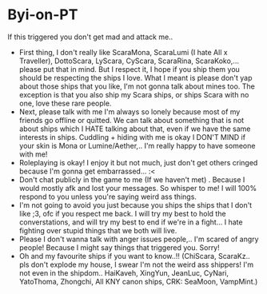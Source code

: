 # Byi-on-PT
If this triggered you don't get mad and attack me..
 - First thing, I don't really like ScaraMona, ScaraLumi (I hate All x Traveller), DottoScara, LyScara, CyScara, ScaraRina, ScaraKoko,... please put that in mind. But I respect it, I hope if you ship them you should be respecting the ships I love. What I meant is please don't yap about those ships that you like, I'm not gonna talk about mines too. The exception is that you also ship my Scara ships, or ships Scara with no one, love these rare people.
 - Next, please talk with me I'm always so lonely because most of my friends go offline or quitted. We can talk about something that is not about ships which I HATE talking about that, even if we have the same interests in ships. Cuddling + hiding with me is okay I DON'T MIND if your skin is Mona or Lumine/Aether,.. I'm really happy to have someone with me!
 - Roleplaying is okay! I enjoy it but not much, just don't get others cringed because I'm gonna get embarrassed... :<
 - Don't chat publicly in the game to me (If we haven't met) . Because I would mostly afk and lost your messages. So whisper to me! I will 100% respond to you unless you're saying weird ass things.
 - I'm not going to avoid you just because you ships the ships that I don't like ;3, ofc if you respect me back. I will try my best to hold the converstations, and will try my best to end if we're in a fight... I hate fighting over stupid things that we both will live.
 - Please I don't wanna talk with anger issues people,.. I'm scared of angry people! Because I might say things that triggered you. Sorry!
 - Oh and my favourite ships if you want to know..!! (ChiScara, ScaraKz.. pls don't explode my house, I swear I'm not the weird ass shippers! I'm not even in the shipdom.. HaiKaveh, XingYun, JeanLuc, CyNari, YatoThoma, Zhongchi, All KNY canon ships, CRK: SeaMoon, VampMint.)

